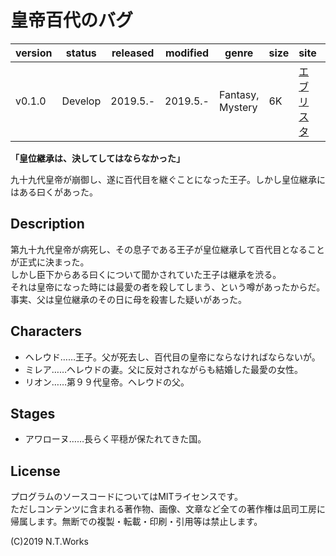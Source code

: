 # 皇帝百代のバグ

| version | status | released | modified | genre | size | site | contest |
| --- | --- | --- | --- | --- | --- | --- | --- |
| v0.1.0 | Develop | 2019.5.- | 2019.5.- | Fantasy, Mystery | 6K | [エブリスタ](https://estar.jp/) | [妄想コンテスト「100」](https://estar.jp/_ofcl_evt_outline?e=159345) |

**「皇位継承は、決してしてはならなかった」**

九十九代皇帝が崩御し、遂に百代目を継ぐことになった王子。しかし皇位継承にはある曰くがあった。

## Description

第九十九代皇帝が病死し、その息子である王子が皇位継承して百代目となることが正式に決まった。  
しかし臣下からある曰くについて聞かされていた王子は継承を渋る。  
それは皇帝になった時には最愛の者を殺してしまう、という噂があったからだ。  
事実、父は皇位継承のその日に母を殺害した疑いがあった。

## Characters

- ヘレウド……王子。父が死去し、百代目の皇帝にならなければならないが。
- ミレア……ヘレウドの妻。父に反対されながらも結婚した最愛の女性。
- リオン……第９９代皇帝。ヘレウドの父。

## Stages

- アワローヌ……長らく平穏が保たれてきた国。

## License

プログラムのソースコードについてはMITライセンスです。  
ただしコンテンツに含まれる著作物、画像、文章など全ての著作権は凪司工房に帰属します。無断での複製・転載・印刷・引用等は禁止します。

(C)2019 N.T.Works

